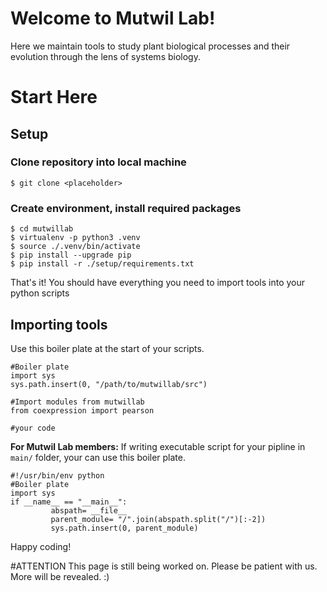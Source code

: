 # Welcome to Mutwil Lab!
Here we maintain tools to study plant biological processes and their evolution through the lens of systems biology.

# Start Here
## Setup
### Clone repository into local machine
```
$ git clone <placeholder>
```
### Create environment, install required packages

```
$ cd mutwillab
$ virtualenv -p python3 .venv
$ source ./.venv/bin/activate
$ pip install --upgrade pip
$ pip install -r ./setup/requirements.txt
```
That's it! You should have everything you need to import tools into your python scripts

## Importing tools
Use this boiler plate at the start of your scripts.

```
#Boiler plate
import sys
sys.path.insert(0, "/path/to/mutwillab/src")

#Import modules from mutwillab
from coexpression import pearson

#your code
```
**For Mutwil Lab members:** If writing executable script for your pipline in `main/` folder, your can use this boiler plate.
```
#!/usr/bin/env python
#Boiler plate
import sys
if __name__ == "__main__":
         abspath= __file__
         parent_module= "/".join(abspath.split("/")[:-2])
         sys.path.insert(0, parent_module)
```
Happy coding!

#ATTENTION
This page is still being worked on. Please be patient with us. More will be revealed. :)
